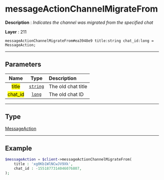 # messageActionChannelMigrateFrom

**Description** : *Indicates the channel was migrated from the specified chat*

**Layer** : 211

```tl
messageActionChannelMigrateFrom#ea3948e9 title:string chat_id:long = MessageAction;
```

---

## Parameters

| Name | Type | Description |
| :---: | :---: | :--- |
| <mark>title</mark> | [`string`](type/string) | The old chat title |
| <mark>chat_id</mark> | [`long`](type/long) | The old chat ID |

---

## Type

[MessageAction](type/MessageAction)

---

## Example

```php
$messageAction = $client->messageActionChannelMigrateFrom(
	title : 'xg0Kb1WlNCwJV9Xk',
	chat_id : -1551877314046076807,
);
```